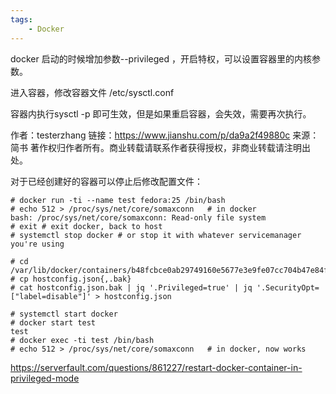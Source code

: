 ```yaml
---
tags:
    - Docker
---
```


docker 启动的时候增加参数--privileged ，开启特权，可以设置容器里的内核参数。

进入容器，修改容器文件 /etc/sysctl.conf

容器内执行sysctl -p 即可生效，但是如果重启容器，会失效，需要再次执行。



作者：testerzhang
链接：https://www.jianshu.com/p/da9a2f49880c
来源：简书
著作权归作者所有。商业转载请联系作者获得授权，非商业转载请注明出处。





对于已经创建好的容器可以停止后修改配置文件：

```
# docker run -ti --name test fedora:25 /bin/bash
# echo 512 > /proc/sys/net/core/somaxconn   # in docker
bash: /proc/sys/net/core/somaxconn: Read-only file system
# exit # exit docker, back to host
# systemctl stop docker # or stop it with whatever servicemanager you're using

# cd /var/lib/docker/containers/b48fcbce0ab29749160e5677e3e9fe07cc704b47e84f7978fa74584f6d9d3c40/
# cp hostconfig.json{,.bak}
# cat hostconfig.json.bak | jq '.Privileged=true' | jq '.SecurityOpt=["label=disable"]' > hostconfig.json

# systemctl start docker
# docker start test
test
# docker exec -ti test /bin/bash
# echo 512 > /proc/sys/net/core/somaxconn   # in docker, now works
```

https://serverfault.com/questions/861227/restart-docker-container-in-privileged-mode